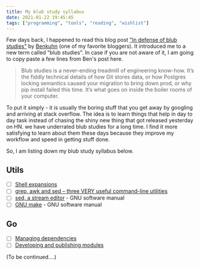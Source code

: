 ```yaml
---
title: My blub study syllabus
date: 2021-01-22 19:45:45
tags: ["programming", "tools", "reading", "wishlist"]
---
```


Few days back, I happened to read this blog post ["In defense of blub studies"](https://www.benkuhn.net/blub/) by [Benkuhn](https://www.benkuhn.net/) (one of my favorite bloggers). It introduced me to a new term called "blub studies". In case if you are not aware of it, I am going to copy paste a few lines from Ben's post here.

> Blub studies is a never-ending treadmill of engineering know-how. It’s the fiddly technical details of how Git stores data, or how Postgres locking semantics caused your migration to bring down prod, or why pip install failed this time. It’s what goes on inside the boiler rooms of your computer.

To put it simply - it is usually the boring stuff that you get away by googling and arriving at stack overflow. The idea is to learn things that help in day to day task instead of chasing the shiny new thing that got released yesterday on HN. we have underrated blub studies for a long time. I find it more satisfying to learn about them these days because they improve my workflow and speed in getting stuff done.

So, I am listing down my blub study syllabus below.

## Utils

- [ ] [Shell expansions](https://www.gnu.org/software/bash/manual/html_node/Shell-Expansions.html)
- [ ] [grep, awk and sed – three VERY useful command-line utilities](https://www-users.york.ac.uk/~mijp1/teaching/2nd_year_Comp_Lab/guides/grep_awk_sed.pdf)
- [ ] [sed, a stream editor](https://www.gnu.org/software/sed/manual/sed.html) - GNU software manual
- [ ] [GNU make](https://www.gnu.org/software/make/manual/make.html) - GNU software manual

## Go

- [ ] [Managing dependencies](https://golang.org/doc/modules/managing-dependencies)
- [ ] [Developing and publishing modules](https://golang.org/doc/modules/developing)

(To be continued....)
